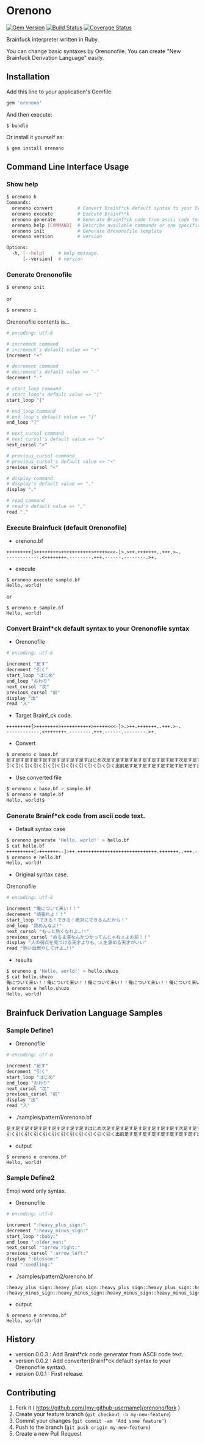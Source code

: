 # Orenono

[![Gem Version](https://badge.fury.io/rb/orenono.svg)](http://badge.fury.io/rb/orenono)
[![Build Status](https://travis-ci.org/tbpgr/orenono.png?branch=master)](https://travis-ci.org/tbpgr/orenono)
[![Coverage Status](https://coveralls.io/repos/tbpgr/orenono/badge.png)](https://coveralls.io/r/tbpgr/orenono)

Brainfuck interpreter written in Ruby.

You can change basic syntaxes by Orenonofile.
You can create "New Brainfuck Derivation Language" easily.

## Installation

Add this line to your application's Gemfile:

```ruby
gem 'orenono'
```

And then execute:

    $ bundle

Or install it yourself as:

    $ gem install orenono

## Command Line Interface Usage

### Show help

~~~bash
$ orenono h
Commands:
  orenono convert         # Convert Brainf*ck default syntax to your Orenonof...
  orenono execute         # Execute Brainf**k
  orenono generate        # Generate Brainf*ck code from ascii code text.
  orenono help [COMMAND]  # Describe available commands or one specific command
  orenono init            # Generate Orenonofile template
  orenono version         # version

Options:
  -h, [--help]     # help message.
      [--version]  # version
~~~

### Generate Orenonofile

~~~bash
$ orenono init
~~~

or 

~~~bash
$ orenono i
~~~

Orenonofile contents is...  

~~~ruby
# encoding: utf-8

# increment command
# increment's default value => "+"
increment "+"

# decrement command
# decrement's default value => "-"
decrement "-"

# start_loop command
# start_loop's default value => "["
start_loop "["

# end_loop command
# end_loop's default value => "]"
end_loop "]"

# next_cursol command
# next_cursol's default value => ">"
next_cursol ">"

# previous_cursol command
# previous_cursol's default value => "<"
previous_cursol "<"

# display command
# display's default value => "."
display "."

# read command
# read's default value => ","
read ","
~~~

### Execute Brainfuck (default Orenonofile)

* orenono.bf

~~~
+++++++++[>++++++++>+++++++++++>+++++<<<-]>.>++.+++++++..+++.>-.
------------.<++++++++.--------.+++.------.--------.>+.
~~~

* execute

~~~
$ orenono execute sample.bf
Hello, world!
~~~

or

~~~
$ orenono e sample.bf
Hello, world!
~~~

### Convert Brainf*ck default syntax to your Orenonofile syntax

* Orenonofile

~~~ruby
# encoding: utf-8

increment "足す"
decrement "引く"
start_loop "はじめ"
end_loop "おわり"
next_cursol "次"
previous_cursol "前"
display "出"
read "入"
~~~

* Target Brainf_ck code.

~~~brainfuck
+++++++++[>++++++++>+++++++++++>+++++<<<-]>.>++.+++++++..+++.>-.
------------.<++++++++.--------.+++.------.--------.>+.
~~~

* Convert

~~~bash
$ orenono c base.bf
足す足す足す足す足す足す足す足す足すはじめ次足す足す足す足す足す足す足す足す次足す足す足す足す足す足す足す足す足す足す足す次足す足す足す足す足す前前前引くおわり次出次足す足す出足す足す足す足す足す足す足す出出足す足す足す出次引く出
引く引く引く引く引く引く引く引く引く引く引く引く出前足す足す足す足す足す足す足す足す出引く引く引く引く引く引く引く引く出足す足す足す出引く引く引く引く引く引く出引く引く引く引く引く引く引く引く出次足す出
~~~

* Use converted file

~~~bash
$ orenono c base.bf > sample.bf
$ orenono e sample.bf
Hello, world!$
~~~

### Generate Brainf*ck code from ascii code text.

* Default syntax case

~~~bash
$ orenono generate 'Hello, world!' > hello.bf
$ cat hello.bf
++++++++++[>+++++++<-]>++.+++++++++++++++++++++++++++++.+++++++..+++.-------------------------------------------------------------------.------------.+++++++++++++++++++++++++++++++++++++++++++++++++++++++++++++++++++++++++++++++++++++++.--------.+++.------.--------.-------------------------------------------------------------------.
$ orenono e hello.bf
Hello, world!
~~~

* Original syntax case.

Orenonofile

~~~ruby
# encoding: utf-8

increment "俺について来い！！"
decrement "頑張れよ！！"
start_loop "できる！できる！絶対にできるんだから！"
end_loop "諦めんなよ!"
next_cursol "もっと熱くなれよ…!!"
previous_cursol "ぬるま湯なんかつかってんじゃねぇよお前！！"
display "人の弱点を見つける天才よりも、人を褒める天才がいい"
read "熱い血燃やしてけよ…!!"
~~~

* results

~~~bash
$ orenono g 'Hello, world!' > hello.shuzo
$ cat hello.shuzo
俺について来い！！俺について来い！！俺について来い！！俺について来い！！俺について来い！！俺について来い！！俺について来い！！俺について来い！！俺について来い！！俺について来 い！！できる！できる！絶対にできるんだから！もっと熱くなれよ…!!俺について来い！！俺について来い！！俺について来い！！俺について来い！！俺について来い！！俺について来い！！俺 について来い！！ぬるま湯なんかつかってんじゃねぇよお前！！頑張れよ！！諦めんなよ!もっと熱くなれよ…!!俺について来い！！俺について来い！！人の弱点を見つける天才よりも、人を褒める天才がいい俺について来い！！俺について来い！！俺について来い！！俺について来い！！俺について来い！！俺について来い！！俺について来い！！俺について来い！！俺について来い！！ 俺について来い！！俺について来い！！俺について来い！！俺について来い！！俺について来い！！俺について来い！！俺について来い！！俺について来い！！俺について来い！！俺について来 い！！俺について来い！！俺について来い！！俺について来い！！俺について来い！！俺について来い！！俺について来い！！俺について来い！！俺について来い！！俺について来い！！俺につ いて来い！！人の弱点を見つける天才よりも、人を褒める天才がいい俺について来い！！俺について来い！！俺について来い！！俺について来い！！俺について来い！！俺について来い！！俺に ついて来い！！人の弱点を見つける天才よりも、人を褒める天才がいい人の弱点を見つける天才よりも、人を褒める天才がいい俺について来い！！俺について来い！！俺について来い！！人の弱 点を見つける天才よりも、人を褒める天才がいい頑張れよ！！頑張れよ！！頑張れよ！！頑張れよ！！頑張れよ！！頑張れよ！！頑張れよ！！頑張れよ！！頑張れよ！！頑張れよ！！頑張れよ！ ！頑張れよ！！頑張れよ！！頑張れよ！！頑張れよ！！頑張れよ！！頑張れよ！！頑張れよ！！頑張れよ！！頑張れよ！！頑張れよ！！頑張れよ！！頑張れよ！！頑張れよ！！頑張れよ！！頑張 れよ！！頑張れよ！！頑張れよ！！頑張れよ！！頑張れよ！！頑張れよ！！頑張れよ！！頑張れよ！！頑張れよ！！頑張れよ！！頑張れよ！！頑張れよ！！頑張れよ！！頑張れよ！！頑張れよ！ ！頑張れよ！！頑張れよ！！頑張れよ！！頑張れよ！！頑張れよ！！頑張れよ！！頑張れよ！！頑張れよ！！頑張れよ！！頑張れよ！！頑張れよ！！頑張れよ！！頑張れよ！！頑張れよ！！頑張 れよ！！頑張れよ！！頑張れよ！！頑張れよ！！頑張れよ！！頑張れよ！！頑張れよ！！頑張れよ！！頑張れよ！！頑張れよ！！頑張れよ！！頑張れよ！！頑張れよ！！人の弱点を見つける天才 よりも、人を褒める天才がいい頑張れよ！！頑張れよ！！頑張れよ！！頑張れよ！！頑張れよ！！頑張れよ！！頑張れよ！！頑張れよ！！頑張れよ！！頑張れよ！！頑張れよ！！頑張れよ！！人 の弱点を見つける天才よりも、人を褒める天才がいい俺について来い！！俺について来い！！俺について来い！！俺について来い！！俺について来い！！俺について来い！！俺について来い！！ 俺について来い！！俺について来い！！俺について来い！！俺について来い！！俺について来い！！俺について来い！！俺について来い！！俺について来い！！俺について来い！！俺について来 い！！俺について来い！！俺について来い！！俺について来い！！俺について来い！！俺について来い！！俺について来い！！俺について来い！！俺について来い！！俺について来い！！俺につ いて来い！！俺について来い！！俺について来い！！俺について来い！！俺について来い！！俺について来い！！俺について来い！！俺について来い！！俺について来い！！俺について来い！！ 俺について来い！！俺について来い！！俺について来い！！俺について来い！！俺について来い！！俺について来い！！俺について来い！！俺について来い！！俺について来い！！俺について来 い！！俺について来い！！俺について来い！！俺について来い！！俺について来い！！俺について来い！！俺について来い！！俺について来い！！俺について来い！！俺について来い！！俺につ いて来い！！俺について来い！！俺について来い！！俺について来い！！俺について来い！！俺について来い！！俺について来い！！俺について来い！！俺について来い！！俺について来い！！ 俺について来い！！俺について来い！！俺について来い！！俺について来い！！俺について来い！！俺について来い！！俺について来い！！俺について来い！！俺について来い！！俺について来 い！！俺について来い！！俺について来い！！俺について来い！！俺について来い！！俺について来い！！俺について来い！！俺について来い！！俺について来い！！俺について来い！！俺につ いて来い！！俺について来い！！俺について来い！！人の弱点を見つける天才よりも、人を褒める天才がいい頑張れよ！！頑張れよ！！頑張れよ！！頑張れよ！！頑張れよ！！頑張れよ！！頑張 れよ！！頑張れよ！！人の弱点を見つける天才よりも、人を褒める天才がいい俺について来い！！俺について来い！！俺について来い！！人の弱点を見つける天才よりも、人を褒める天才がいい 頑張れよ！！頑張れよ！！頑張れよ！！頑張れよ！！頑張れよ！！頑張れよ！！人の弱点を見つける天才よりも、人を褒める天才がいい頑張れよ！！頑張れよ！！頑張れよ！！頑張れよ！！頑張 れよ！！頑張れよ！！頑張れよ！！頑張れよ！！人の弱点を見つける天才よりも、人を褒める天才がいい頑張れよ！！頑張れよ！！頑張れよ！！頑張れよ！！頑張れよ！！頑張れよ！！頑張れよ ！！頑張れよ！！頑張れよ！！頑張れよ！！頑張れよ！！頑張れよ！！頑張れよ！！頑張れよ！！頑張れよ！！頑張れよ！！頑張れよ！！頑張れよ！！頑張れよ！！頑張れよ！！頑張れよ！！頑 張れよ！！頑張れよ！！頑張れよ！！頑張れよ！！頑張れよ！！頑張れよ！！頑張れよ！！頑張れよ！！頑張れよ！！頑張れよ！！頑張れよ！！頑張れよ！！頑張れよ！！頑張れよ！！頑張れよ ！！頑張れよ！！頑張れよ！！頑張れよ！！頑張れよ！！頑張れよ！！頑張れよ！！頑張れよ！！頑張れよ！！頑張れよ！！頑張れよ！！頑張れよ！！頑張れよ！！頑張れよ！！頑張れよ！！頑 張れよ！！頑張れよ！！頑張れよ！！頑張れよ！！頑張れよ！！頑張れよ！！頑張れよ！！頑張れよ！！頑張れよ！！頑張れよ！！頑張れよ！！頑張れよ！！頑張れよ！！頑張れよ！！頑張れよ ！！頑張れよ！！頑張れよ！！人の弱点を見つける天才よりも、人を褒める天才がいい
$ orenono e hello.shuzo
Hello, world!
~~~

## Brainfuck Derivation Language Samples

### Sample Define1

* Orenonofile

~~~ruby
# encoding: utf-8

increment "足す"
decrement "引く"
start_loop "はじめ"
end_loop "おわり"
next_cursol "次"
previous_cursol "前"
display "出"
read "入"
~~~

* ./samples/pattern1/orenono.bf

~~~ruby
足す足す足す足す足す足す足す足す足すはじめ次足す足す足す足す足す足す足す足す次足す足す足す足す足す足す足す足す足す足す足す次足す足す足す足す足す前前前引くおわり次出次足す足す出足す足す足す足す足す足す足す出出足す足す足す出次引く出
引く引く引く引く引く引く引く引く引く引く引く引く出前足す足す足す足す足す足す足す足す出引く引く引く引く引く引く引く引く出足す足す足す出引く引く引く引く引く引く出引く引く引く引く引く引く引く引く出次足す出
~~~

* output

~~~
$ orenono e orenono.bf
Hello, world!
~~~

### Sample Define2

Emoji word only syntax.

* Orenonofile

~~~ruby
# encoding: utf-8

increment ":heavy_plus_sign:"
decrement ":heavy_minus_sign:"
start_loop ":baby:"
end_loop ":older_man:"
next_cursol ":arrow_right:"
previous_cursol ":arrow_left:"
display ":blossom:"
read ":seedling:"
~~~

* ./samples/pattern2/orenono.bf

~~~
:heavy_plus_sign::heavy_plus_sign::heavy_plus_sign::heavy_plus_sign::heavy_plus_sign::heavy_plus_sign::heavy_plus_sign::heavy_plus_sign::heavy_plus_sign::baby::arrow_right::heavy_plus_sign::heavy_plus_sign::heavy_plus_sign::heavy_plus_sign::heavy_plus_sign::heavy_plus_sign::heavy_plus_sign::heavy_plus_sign::arrow_right::heavy_plus_sign::heavy_plus_sign::heavy_plus_sign::heavy_plus_sign::heavy_plus_sign::heavy_plus_sign::heavy_plus_sign::heavy_plus_sign::heavy_plus_sign::heavy_plus_sign::heavy_plus_sign::arrow_right::heavy_plus_sign::heavy_plus_sign::heavy_plus_sign::heavy_plus_sign::heavy_plus_sign::arrow_left::arrow_left::arrow_left::heavy_minus_sign::older_man::arrow_right::blossom::arrow_right::heavy_plus_sign::heavy_plus_sign::blossom::heavy_plus_sign::heavy_plus_sign::heavy_plus_sign::heavy_plus_sign::heavy_plus_sign::heavy_plus_sign::heavy_plus_sign::blossom::blossom::heavy_plus_sign::heavy_plus_sign::heavy_plus_sign::blossom::arrow_right::heavy_minus_sign::blossom:
:heavy_minus_sign::heavy_minus_sign::heavy_minus_sign::heavy_minus_sign::heavy_minus_sign::heavy_minus_sign::heavy_minus_sign::heavy_minus_sign::heavy_minus_sign::heavy_minus_sign::heavy_minus_sign::heavy_minus_sign::blossom::arrow_left::heavy_plus_sign::heavy_plus_sign::heavy_plus_sign::heavy_plus_sign::heavy_plus_sign::heavy_plus_sign::heavy_plus_sign::heavy_plus_sign::blossom::heavy_minus_sign::heavy_minus_sign::heavy_minus_sign::heavy_minus_sign::heavy_minus_sign::heavy_minus_sign::heavy_minus_sign::heavy_minus_sign::blossom::heavy_plus_sign::heavy_plus_sign::heavy_plus_sign::blossom::heavy_minus_sign::heavy_minus_sign::heavy_minus_sign::heavy_minus_sign::heavy_minus_sign::heavy_minus_sign::blossom::heavy_minus_sign::heavy_minus_sign::heavy_minus_sign::heavy_minus_sign::heavy_minus_sign::heavy_minus_sign::heavy_minus_sign::heavy_minus_sign::blossom::arrow_right::heavy_plus_sign::blossom:
~~~

* output

~~~
$ orenono e orenono.bf
Hello, world!
~~~

## History
* version 0.0.3 : Add Brainf*ck code generator from ASCII code text.
* version 0.0.2 : Add converter(Brainf*ck default syntax to your Orenonofile syntax).
* version 0.0.1 : First release.

## Contributing

1. Fork it ( https://github.com/[my-github-username]/orenono/fork )
2. Create your feature branch (`git checkout -b my-new-feature`)
3. Commit your changes (`git commit -am 'Add some feature'`)
4. Push to the branch (`git push origin my-new-feature`)
5. Create a new Pull Request
